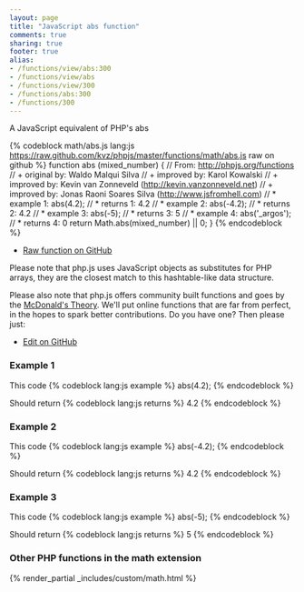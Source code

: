 ```yaml
---
layout: page
title: "JavaScript abs function"
comments: true
sharing: true
footer: true
alias:
- /functions/view/abs:300
- /functions/view/abs
- /functions/view/300
- /functions/abs:300
- /functions/300
---
```

<!-- Generated by Rakefile:build -->
A JavaScript equivalent of PHP's abs

{% codeblock math/abs.js lang:js https://raw.github.com/kvz/phpjs/master/functions/math/abs.js raw on github %}
function abs (mixed_number) {
  // From: http://phpjs.org/functions
  // +   original by: Waldo Malqui Silva
  // +   improved by: Karol Kowalski
  // +   improved by: Kevin van Zonneveld (http://kevin.vanzonneveld.net)
  // +   improved by: Jonas Raoni Soares Silva (http://www.jsfromhell.com)
  // *     example 1: abs(4.2);
  // *     returns 1: 4.2
  // *     example 2: abs(-4.2);
  // *     returns 2: 4.2
  // *     example 3: abs(-5);
  // *     returns 3: 5
  // *     example 4: abs('_argos');
  // *     returns 4: 0
  return Math.abs(mixed_number) || 0;
}
{% endcodeblock %}

 - [Raw function on GitHub](https://github.com/kvz/phpjs/blob/master/functions/math/abs.js)

Please note that php.js uses JavaScript objects as substitutes for PHP arrays, they are 
the closest match to this hashtable-like data structure. 

Please also note that php.js offers community built functions and goes by the 
[McDonald's Theory](https://medium.com/what-i-learned-building/9216e1c9da7d). We'll put online 
functions that are far from perfect, in the hopes to spark better contributions. 
Do you have one? Then please just: 

 - [Edit on GitHub](https://github.com/kvz/phpjs/edit/master/functions/math/abs.js)

### Example 1
This code
{% codeblock lang:js example %}
abs(4.2);
{% endcodeblock %}

Should return
{% codeblock lang:js returns %}
4.2
{% endcodeblock %}

### Example 2
This code
{% codeblock lang:js example %}
abs(-4.2);
{% endcodeblock %}

Should return
{% codeblock lang:js returns %}
4.2
{% endcodeblock %}

### Example 3
This code
{% codeblock lang:js example %}
abs(-5);
{% endcodeblock %}

Should return
{% codeblock lang:js returns %}
5
{% endcodeblock %}


### Other PHP functions in the math extension
{% render_partial _includes/custom/math.html %}
